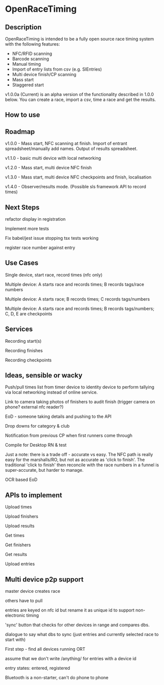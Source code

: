 # OpenRaceTiming

## Description
OpenRaceTiming is intended to be a fully open source race timing system with the following features:

* NFC/RFID scanning
* Barcode scanning
* Manual timing
* Import of entry lists from csv (e.g. SIEntries)
* Multi device finish/CP scanning
* Mass start
* Staggered start

v1.0.0a (Current) is an alpha version of the functionality described in 1.0.0 below. You can create
a race, import a csv, time a race and get the results.

## How to use



## Roadmap

v1.0.0 - Mass start, NFC scanning at finish. Import of entrant spreadsheet/manually
  add names. Output of results spreadsheet.

v1.1.0 - basic multi device with local networking

v1.2.0 - Mass start, multi device NFC finish

v1.3.0 - Mass start, multi device NFC checkpoints and finish, localisation

v1.4.0 - Observer/results mode. (Possible sls framework API to record times)

## Next Steps

refactor display in registration

Implement more tests

Fix babel/jest issue stopping tsx tests working

register race number against entry


## Use Cases

Single device, start race, record times (nfc only)

Multiple device: A starts race and records times; B records tags/race numbers

Multiple device: A starts race; B records times; C records tags/numbers

Multiple device: A starts race and records times; B records tags/numbers; C, D, E are checkpoints

## Services

Recording start(s)

Recording finishes

Recording checkpoints


## Ideas, sensible or wacky

Push/pull times list from timer device to identity device to perform tallying via local networking
instead of online service. 

Link to camera taking photos of finishers to audit finish (trigger camera on phone? external nfc reader?)

EoD - someone taking details and pushing to the API

Drop downs for category & club

Notification from previous CP when first runners come through

Compile for Desktop RN & test

Just a note: there is a trade off - accurate vs easy. The NFC path is really easy for the 
 marshalls/RO, but not as accurate as 'click to finish'. The traditional 'click to finish' then
 reconcile with the race numbers in a funnel is super-accurate, but harder to manage.

OCR based EoD

## APIs to implement

Upload times

Upload finishers

Upload results

Get times

Get finishers

Get results

Upload entries


## Multi device p2p support

master device creates race

others have to pull

entries are keyed on nfc id but rename it as unique id to support non-electronic timing

'sync' button that checks for other devices in range and compares dbs.

dialogue to say what dbs to sync (just entries and currently selected race to start with)

First step - find all devices running ORT

assume that we don't write /anything/ for entries with a device id

entry states: entered, registered

Bluetooth is a non-starter, can't do phone to phone